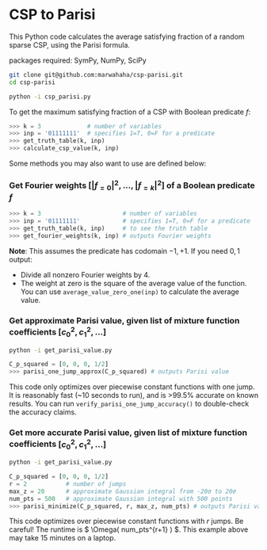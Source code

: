 # CSP to Parisi

This Python code calculates the average satisfying fraction of a random sparse CSP, using the Parisi formula.

packages required: SymPy, NumPy, SciPy

```bash
git clone git@github.com:marwahaha/csp-parisi.git
cd csp-parisi
```
```bash
python -i csp_parisi.py
```

To get the maximum satisfying fraction of a CSP with Boolean predicate $f$:

```python
>>> k = 3             # number of variables
>>> inp = '01111111'  # specifies 1=T, 0=F for a predicate
>>> get_truth_table(k, inp)
>>> calculate_csp_value(k, inp)
```

Some methods you may also want to use are defined below:


### Get Fourier weights $[|f_{=0}|^2,...,|f_{=k}|^2]$ of a Boolean predicate $f$


```python
>>> k = 3                       # number of variables
>>> inp = '01111111'            # specifies 1=T, 0=F for a predicate
>>> get_truth_table(k, inp)     # to see the truth table
>>> get_fourier_weights(k, inp) # outputs Fourier weights
```

**Note**:
This assumes the predicate has codomain ${-1, +1}$.
If you need ${0,1}$ output:
* Divide all nonzero Fourier weights by 4.
* The weight at zero is the square of the average value of the function. You can use `average_value_zero_one(inp)` to calculate the average value.


### Get approximate Parisi value, given list of mixture function coefficients $[c_0^2, c_1^2,...]$

```bash
python -i get_parisi_value.py
```

```python
C_p_squared = [0, 0, 0, 1/2]
>>> parisi_one_jump_approx(C_p_squared) # outputs Parisi value
```

This code only optimizes over piecewise constant functions with one jump.
It is reasonably fast (~10 seconds to run), and is >99.5% accurate on known results.
You can run `verify_parisi_one_jump_accuracy()` to double-check the accuracy claims.

### Get more accurate Parisi value, given list of mixture function coefficients $[c_0^2, c_1^2,...]$

```bash
python -i get_parisi_value.py
```

```python
C_p_squared = [0, 0, 0, 1/2]
r = 2           # number of jumps
max_z = 20      # approximate Gaussian integral from -20σ to 20σ
num_pts = 500   # approximate Gaussian integral with 500 points
>>> parisi_minimize(C_p_squared, r, max_z, num_pts) # outputs Parisi value
```

This code optimizes over piecewise constant functions with $r$ jumps.
Be careful! The runtime is $ \Omega( num_pts^{r+1} ) $.
This example above may take 15 minutes on a laptop.
